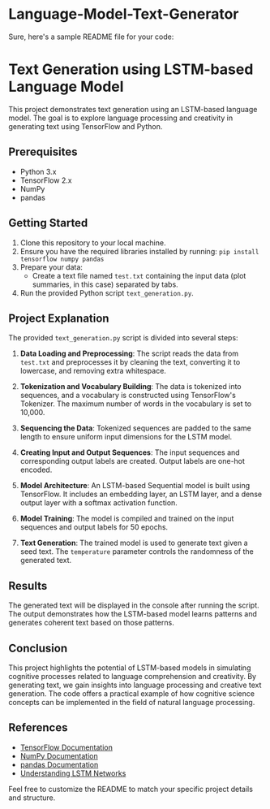 # Language-Model-Text-Generator

Sure, here's a sample README file for your code:

# Text Generation using LSTM-based Language Model

This project demonstrates text generation using an LSTM-based language model. The goal is to explore language processing and creativity in generating text using TensorFlow and Python.

## Prerequisites

- Python 3.x
- TensorFlow 2.x
- NumPy
- pandas

## Getting Started

1. Clone this repository to your local machine.
2. Ensure you have the required libraries installed by running: `pip install tensorflow numpy pandas`
3. Prepare your data:
   - Create a text file named `test.txt` containing the input data (plot summaries, in this case) separated by tabs.
4. Run the provided Python script `text_generation.py`.

## Project Explanation

The provided `text_generation.py` script is divided into several steps:

1. **Data Loading and Preprocessing**: The script reads the data from `test.txt` and preprocesses it by cleaning the text, converting it to lowercase, and removing extra whitespace.

2. **Tokenization and Vocabulary Building**: The data is tokenized into sequences, and a vocabulary is constructed using TensorFlow's Tokenizer. The maximum number of words in the vocabulary is set to 10,000.

3. **Sequencing the Data**: Tokenized sequences are padded to the same length to ensure uniform input dimensions for the LSTM model.

4. **Creating Input and Output Sequences**: The input sequences and corresponding output labels are created. Output labels are one-hot encoded.

5. **Model Architecture**: An LSTM-based Sequential model is built using TensorFlow. It includes an embedding layer, an LSTM layer, and a dense output layer with a softmax activation function.

6. **Model Training**: The model is compiled and trained on the input sequences and output labels for 50 epochs.

7. **Text Generation**: The trained model is used to generate text given a seed text. The `temperature` parameter controls the randomness of the generated text.

## Results

The generated text will be displayed in the console after running the script. The output demonstrates how the LSTM-based model learns patterns and generates coherent text based on those patterns.

## Conclusion

This project highlights the potential of LSTM-based models in simulating cognitive processes related to language comprehension and creativity. By generating text, we gain insights into language processing and creative text generation. The code offers a practical example of how cognitive science concepts can be implemented in the field of natural language processing.

## References

- [TensorFlow Documentation](https://www.tensorflow.org/)
- [NumPy Documentation](https://numpy.org/doc/stable/)
- [pandas Documentation](https://pandas.pydata.org/docs/)
- [Understanding LSTM Networks](https://colah.github.io/posts/2015-08-Understanding-LSTMs/)

Feel free to customize the README to match your specific project details and structure.
